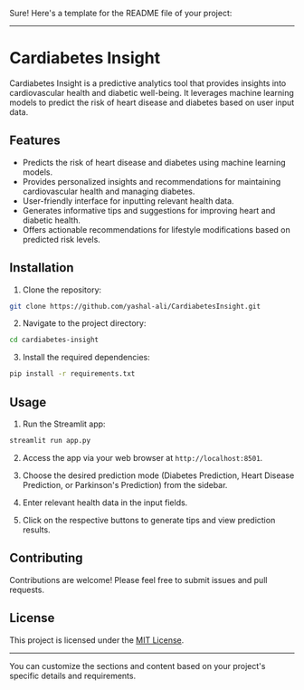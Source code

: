 Sure! Here's a template for the README file of your project:

---

# Cardiabetes Insight

Cardiabetes Insight is a predictive analytics tool that provides insights into cardiovascular health and diabetic well-being. It leverages machine learning models to predict the risk of heart disease and diabetes based on user input data.

## Features

- Predicts the risk of heart disease and diabetes using machine learning models.
- Provides personalized insights and recommendations for maintaining cardiovascular health and managing diabetes.
- User-friendly interface for inputting relevant health data.
- Generates informative tips and suggestions for improving heart and diabetic health.
- Offers actionable recommendations for lifestyle modifications based on predicted risk levels.

## Installation

1. Clone the repository:

```bash
git clone https://github.com/yashal-ali/CardiabetesInsight.git
```

2. Navigate to the project directory:

```bash
cd cardiabetes-insight
```

3. Install the required dependencies:

```bash
pip install -r requirements.txt
```

## Usage

1. Run the Streamlit app:

```bash
streamlit run app.py
```

2. Access the app via your web browser at `http://localhost:8501`.

3. Choose the desired prediction mode (Diabetes Prediction, Heart Disease Prediction, or Parkinson's Prediction) from the sidebar.

4. Enter relevant health data in the input fields.

5. Click on the respective buttons to generate tips and view prediction results.

## Contributing

Contributions are welcome! Please feel free to submit issues and pull requests.

## License

This project is licensed under the [MIT License](https://opensource.org/licenses/MIT).

---

You can customize the sections and content based on your project's specific details and requirements.